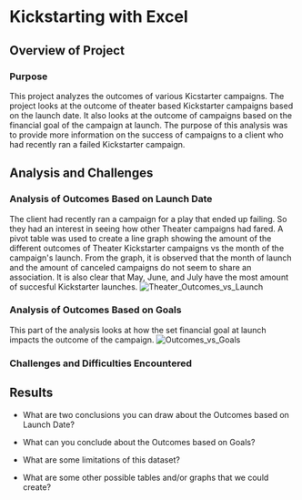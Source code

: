 # Kickstarting with Excel

## Overview of Project

### Purpose
  This project analyzes the outcomes of various Kicstarter campaigns. The project looks at the outcome of theater based Kickstarter campaigns based on the launch date. It also looks at the outcome of campaigns based on the financial goal of the campaign at launch. The purpose of this analysis was to provide more information on the success of campaigns to a client who had recently ran a failed Kickstarter campaign.
## Analysis and Challenges

### Analysis of Outcomes Based on Launch Date
The client had recently ran a campaign for a play that ended up failing. So they had an interest in seeing how other Theater campaigns had fared. A pivot table was used to create a line graph showing the amount of the different outcomes of Theater Kickstarter campaigns vs the month of the campaign's launch. From the graph, it is observed that the month of launch and the amount of canceled campaigns do not seem to share an association. It is also clear that May, June, and July have the most amount of succesful Kickstarter launches. 
![Theater_Outcomes_vs_Launch](https://user-images.githubusercontent.com/82176869/154598909-eac34ec5-12b4-40aa-b9a4-7491874b9d29.png)

### Analysis of Outcomes Based on Goals
This part of the analysis looks at how the set financial goal at launch impacts the outcome of the campaign. 
![Outcomes_vs_Goals](https://user-images.githubusercontent.com/82176869/154598844-c8393619-bef2-4fc4-b951-330105b303b1.png)
### Challenges and Difficulties Encountered

## Results

- What are two conclusions you can draw about the Outcomes based on Launch Date?

- What can you conclude about the Outcomes based on Goals?

- What are some limitations of this dataset?

- What are some other possible tables and/or graphs that we could create?
